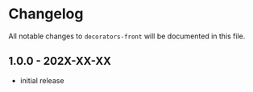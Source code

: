 # Changelog

All notable changes to `decorators-front` will be documented in this file.

## 1.0.0 - 202X-XX-XX

- initial release

